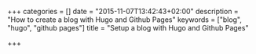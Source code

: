 +++
categories = []
date = "2015-11-07T13:42:43+02:00"
description = "How to create a blog with Hugo and Github Pages"
keywords = ["blog", "hugo", "github pages"]
title = "Setup a blog with Hugo and Github Pages"

+++

